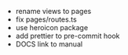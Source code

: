 - rename views to pages
- fix pages/routes.ts
- use heroicon package
- add prettier to pre-commit hook
- DOCS link to manual
